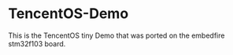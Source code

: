 # TencentOS-Demo

This is the TencentOS tiny Demo that was ported on the embedfire stm32f103 board.
